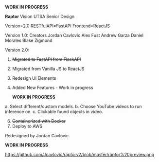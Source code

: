 **WORK IN PROGRESS**

**Raptor** Vision UTSA Senior Design

Version=2.0
RESTfulAPI=FastAPI
Frontend=ReactJS

Version 1.0:
Creators
  Jordan Cavlovic
  Alex Fust
  Andrew Garza
  Daniel Morales
  Blake Zigmond
  
Version 2.0:
1. ~~Migrated to FastAPI from FlaskAPI~~
2. Migrated from Vanilla JS to ReactJS
3. Redesign UI Elements
5. Added New Features - Work in progress

   **WORK IN PROGRESS**
   
  a. Select different/custom models.
  b. Choose YouTube videos to run inference on.
  c. Clickable found objects in video.
  
6. ~~Containerized with Docker~~
7. Deploy to AWS

Redesigned by Jordan Cavlovic

**WORK IN PROGRESS**

https://github.com/Jcavlovic/raptorv2/blob/master/raptor%20preview.png
